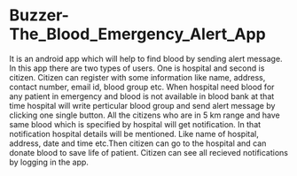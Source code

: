 # Buzzer-The_Blood_Emergency_Alert_App
It is an android app which will help to find blood by sending alert message. In this app there are two types of users. One is hospital and second is citizen. Citizen can register with some information like name, address, contact number, email id, blood group etc. When hospital need blood for any patient in emergency and blood is not available in blood bank at that time hospital will write perticular blood group and send alert message by clicking one single button. All the citizens who are in 5 km range and have same blood which is specified by hospital will get notification. In that notification hospital details will be mentioned. Like name of hospital, address, date and time etc.Then citizen can go to the hospital and can donate blood to save life of patient. Citizen can see all recieved notifications by logging in the app.
